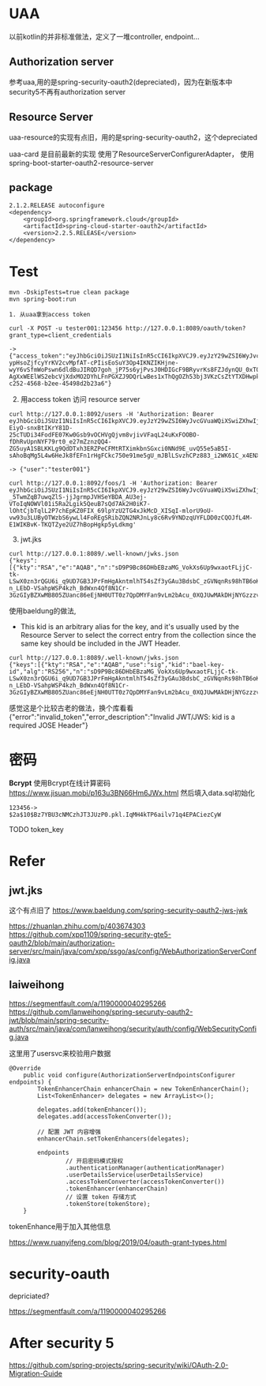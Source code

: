 # UAA
以前kotlin的并非标准做法，定义了一堆controller, endpoint...

## Authorization server
参考uaa,用的是spring-security-oauth2(depreciated)，因为在新版本中security5不再有authorization server

## Resource Server
uaa-resource的实现有点旧，用的是spring-security-oauth2，这个depreciated

uaa-card 是目前最新的实现
使用了ResourceServerConfigurerAdapter， 使用spring-boot-starter-oauth2-resource-server


## package
```
2.1.2.RELEASE autoconfigure
<dependency>
    <groupId>org.springframework.cloud</groupId>
    <artifactId>spring-cloud-starter-oauth2</artifactId>
    <version>2.2.5.RELEASE</version>
</dependency>
```

# Test

```
mvn -DskipTests=true clean package
mvn spring-boot:run
```


```
1. 从uaa拿到access token

curl -X POST -u tester001:123456 http://127.0.0.1:8089/oauth/token?grant_type=client_credentials

->
{"access_token":"eyJhbGciOiJSUzI1NiIsInR5cCI6IkpXVCJ9.eyJzY29wZSI6WyJvcGVuaWQiXSwiZXhwIjoxNjM3ODk5MjAyLCJhdXRob3JpdGllcyI6WyJST0xFX1VTRVIiXSwianRpIjoiMTczNWU5N2QtYzI1Mi00NTY4LWIyZWUtNDU0OThkMmIyM2E2IiwiY2xpZW50X2lkIjoidGVzdGVyMDAxIn0.KiDaybSoCg5GXdaA1QPNnlVipBMKczSWaA7avwcbQ5fYOE4eHGJXuyu2AGXMUIzT5yOLnpUOlGOsu4sASXmw72p-ypHsoZjfcyYrKV2cvMpfAT-cPIisEoSuY3Op4IKNZIKHjne-wyY6vSfmWoPswn6dldBuJIRQD7goh_jP75s6yjPvsJ0HDIGcF9BRyvrKs8FZJdynQU_0xT0yNw2GAEZm95GAOAfsy3-AgXxWEElWS2ebcVjXdxMO2DYhLFnPGXZJ9DQrLwBes1xThQgOZh53bj3VKzCsZtYTXDHwpkENTGyxMththF58oROWgTT40_fmzcQQ5XWCvDSCyWwKKg","token_type":"bearer","expires_in":43199,"scope":"openid","jti":"1735e97d-c252-4568-b2ee-45498d2b23a6"}
```

2. 用access token 访问 resource server
```
curl http://127.0.0.1:8092/users -H 'Authorization: Bearer eyJhbGciOiJSUzI1NiIsInR5cCI6IkpXVCJ9.eyJzY29wZSI6WyJvcGVuaWQiXSwiZXhwIjoxNjM4MDY0ODY5LCJhdXRob3JpdGllcyI6WyJST0xFX1VTRVIiXSwianRpIjoiYzk4ZTFjZjUtMGQzNS00ZWQ2LTlkOWQtZDQ1YzQ5YTEzYzY5IiwiY2xpZW50X2lkIjoidGVzdGVyMDAxIn0.eJ0Vm8qANodbQqAzhTGmKWsu-EiyO-snxBtIKrY81D-25cTUDi34FodFE07Kw0Gsb9vOCHVgQjvm8vjivVFaqL24uKxFOOBO-fDhRvUpnNYF79rt0_e27mZznzQQ4-ZG5uyA1SBLKKLg9QdDTxh3ERZPeCFMtRTXimkbnSGxci0NNd9E_uvQ55e5aB5I-sAhoBqMg5L4w6HeJk8fEFn1rHgFCkc750e91me5gU_mJBlLSvzhCPz883_i2WK61C_x4ENX2eX87jujmYqxn70LTVnuRAiGbRXLicSA7FuS9NIQIIw2hfFUwvKI108eL5okj85GpvaK2FV9UXIwwcFwDQ'

-> {"user":"tester001"}

curl http://127.0.0.1:8092/foos/1 -H 'Authorization: Bearer eyJhbGciOiJSUzI1NiIsInR5cCI6IkpXVCJ9.eyJzY29wZSI6WyJvcGVuaWQiXSwiZXhwIjoxNjM4MTM0Mjc1LCJhdXRob3JpdGllcyI6WyJST0xFX1VTRVIiXSwianRpIjoiOWM1YTk1MzktYzdmNy00OWZkLWI0MWUtYWUyMjA0YTAxODVhIiwiY2xpZW50X2lkIjoidGVzdGVyMDAxIn0.IOkxLzMDQYZJ8kLg0ComB88XAyUj9aNqeTFYDTYsTZonjPWUOoZivqO37CeEyEOIDd1xK_1iU4wQjuLbf7dZDiq3B1NQk6L9Fw8Z-_5TwmZqB7uwqZlS-jjJgrmpJVHSeYBDA_AU3ej-VToIqNOWVl01i5Ra2Lgik5QeuB7sQd7Ak2H0iK7-lOhtCjbTqlL2P7chEpKZ0FIX_69lpYzU2TG4xJkMcD_XISqI-mlorU9oU-vw93u3LUByOTWzbS6ywLl4FoREgSRibZQN2NRJnLy8c6Rv9YNDzqUYFLDD0zCQOJfL4M-E1WIKBvK-TKQTZye2UZ7hBopHgkp5yLdkmg'

```

3. jwt.jks
```
curl http://127.0.0.1:8089/.well-known/jwks.json
{"keys":[{"kty":"RSA","e":"AQAB","n":"sD9P9Bc86DHbEBzaMG_VokXs6Up9wxaotFLjjC-tk-LSwX0zn3rQGU6i_q9UD7GB3JPrFmHgAkntmlhT54sZf3yGAu3BdsbC_zGVNqnRs98hTB6oKS_F9z6bCjOPc4Xguht6YNY6Xo7dnUnmmZj-n_LEbD-VSahpWSP4kzh_BdWxn4Qf8N1Cr-3GzGIyBZXwMB805ZUanc86eEjNH0UTT0z7QpDMYFan9vLm2bAcu_0XQJUwMAkDHjNYGzzzvtpBSHGekTJW6JalYdC3oHB19Dg9KBP5opwdJLsNRcTjOIpDntyk9DAk3kxfHBWcYPhCybO8_h4lyrxnW8pHdKm6aw"}]}
```

使用baeldung的做法,
- This kid is an arbitrary alias for the key, and it's usually used by the Resource Server to select the correct entry from the collection since the same key should be included in the JWT Header.
```
curl http://127.0.0.1:8089/.well-known/jwks.json
{"keys":[{"kty":"RSA","e":"AQAB","use":"sig","kid":"bael-key-id","alg":"RS256","n":"sD9P9Bc86DHbEBzaMG_VokXs6Up9wxaotFLjjC-tk-LSwX0zn3rQGU6i_q9UD7GB3JPrFmHgAkntmlhT54sZf3yGAu3BdsbC_zGVNqnRs98hTB6oKS_F9z6bCjOPc4Xguht6YNY6Xo7dnUnmmZj-n_LEbD-VSahpWSP4kzh_BdWxn4Qf8N1Cr-3GzGIyBZXwMB805ZUanc86eEjNH0UTT0z7QpDMYFan9vLm2bAcu_0XQJUwMAkDHjNYGzzzvtpBSHGekTJW6JalYdC3oHB19Dg9KBP5opwdJLsNRcTjOIpDntyk9DAk3kxfHBWcYPhCybO8_h4lyrxnW8pHdKm6aw"}]}
```
感觉这是个比较古老的做法，换个库看看
{"error":"invalid_token","error_description":"Invalid JWT/JWS: kid is a required JOSE Header"}




# 密码
**Bcrypt**
使用Bcrypt在线计算密码
https://www.jisuan.mobi/p163u3BN66Hm6JWx.html
然后填入data.sql初始化
```
123456->
$2a$10$Bz7YBU3cNMCzhJT3JUzP0.pkl.IqMH4kTP6ailv71q4EPACiezCyW
```



TODO token_key


# Refer
## jwt.jks
这个有点旧了
https://www.baeldung.com/spring-security-oauth2-jws-jwk


https://zhuanlan.zhihu.com/p/403674303
https://github.com/xpp1109/spring-security-gte5-oauth2/blob/main/authorization-server/src/main/java/com/xpp/ssgo/as/config/WebAuthorizationServerConfig.java

## laiweihong
https://segmentfault.com/a/1190000040295266
https://github.com/lanweihong/spring-securuty-oauth2-jwt/blob/main/spring-security-auth/src/main/java/com/lanweihong/security/auth/config/WebSecurityConfig.java

这里用了usersvc来校验用户数据
```
@Override
    public void configure(AuthorizationServerEndpointsConfigurer endpoints) {
        TokenEnhancerChain enhancerChain = new TokenEnhancerChain();
        List<TokenEnhancer> delegates = new ArrayList<>();

        delegates.add(tokenEnhancer());
        delegates.add(accessTokenConverter());

        // 配置 JWT 内容增强
        enhancerChain.setTokenEnhancers(delegates);

        endpoints
                // 开启密码模式授权
                .authenticationManager(authenticationManager)
                .userDetailsService(userDetailsService)
                .accessTokenConverter(accessTokenConverter())
                .tokenEnhancer(enhancerChain)
                // 设置 token 存储方式
                .tokenStore(tokenStore);
    }
```

tokenEnhance用于加入其他信息




https://www.ruanyifeng.com/blog/2019/04/oauth-grant-types.html

# security-oauth
depriciated?

https://segmentfault.com/a/1190000040295266

# After security 5
https://github.com/spring-projects/spring-security/wiki/OAuth-2.0-Migration-Guide
